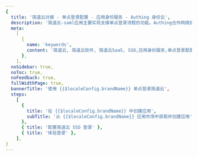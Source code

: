 ```yaml
---
{
  title: '简道云对接 - 单点登录配置 - 应用身份服务 - Authing 身份云',
  description: '简道云-saml应用主要实现支撑单点登录流程的功能。Authing合作网络提供 简道云对接，单点登录，SSO，实现应用的快捷登录、免密登录，提升员工办公体验、增强用户体验，增强企业数字化服务水平。',
  meta:
    [
      {
        name: 'keywords',
        content: '简道云, 简道云软件, 简道云SaaS, SSO,应用身份服务,单点登录配置,Authing身份云',
      },
    ],
  noSidebar: true,
  noToc: true,
  noFeedback: true,
  fullWidthPage: true,
  bannerTitle: '使用 {{$localeConfig.brandName}} 单点登录简道云',
  steps:
    [
      {
        title: '在 {{$localeConfig.brandName}} 中创建应用',
        subTitle: '从 {{$localeConfig.brandName}} 应用市场中获取并创建应用',
      },
      { title: '配置简道云 SSO 登录' },
      { title: '体验登录' },
    ],
}
---
```


<IntegrationDetail/>
